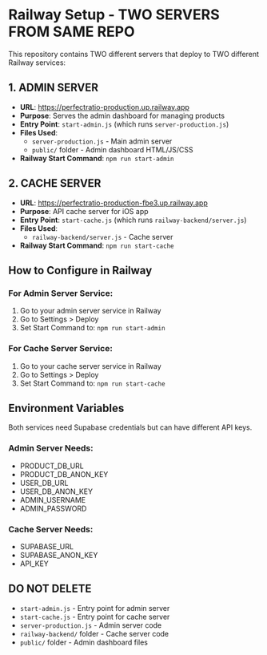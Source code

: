# Railway Setup - TWO SERVERS FROM SAME REPO

This repository contains TWO different servers that deploy to TWO different Railway services:

## 1. ADMIN SERVER
- **URL**: https://perfectratio-production.up.railway.app
- **Purpose**: Serves the admin dashboard for managing products
- **Entry Point**: `start-admin.js` (which runs `server-production.js`)
- **Files Used**:
  - `server-production.js` - Main admin server
  - `public/` folder - Admin dashboard HTML/JS/CSS
- **Railway Start Command**: `npm run start-admin`

## 2. CACHE SERVER  
- **URL**: https://perfectratio-production-fbe3.up.railway.app
- **Purpose**: API cache server for iOS app
- **Entry Point**: `start-cache.js` (which runs `railway-backend/server.js`)
- **Files Used**:
  - `railway-backend/server.js` - Cache server
- **Railway Start Command**: `npm run start-cache`

## How to Configure in Railway

### For Admin Server Service:
1. Go to your admin server service in Railway
2. Go to Settings > Deploy
3. Set Start Command to: `npm run start-admin`

### For Cache Server Service:
1. Go to your cache server service in Railway
2. Go to Settings > Deploy  
3. Set Start Command to: `npm run start-cache`

## Environment Variables

Both services need Supabase credentials but can have different API keys.

### Admin Server Needs:
- PRODUCT_DB_URL
- PRODUCT_DB_ANON_KEY
- USER_DB_URL
- USER_DB_ANON_KEY
- ADMIN_USERNAME
- ADMIN_PASSWORD

### Cache Server Needs:
- SUPABASE_URL
- SUPABASE_ANON_KEY
- API_KEY

## DO NOT DELETE
- `start-admin.js` - Entry point for admin server
- `start-cache.js` - Entry point for cache server
- `server-production.js` - Admin server code
- `railway-backend/` folder - Cache server code
- `public/` folder - Admin dashboard files